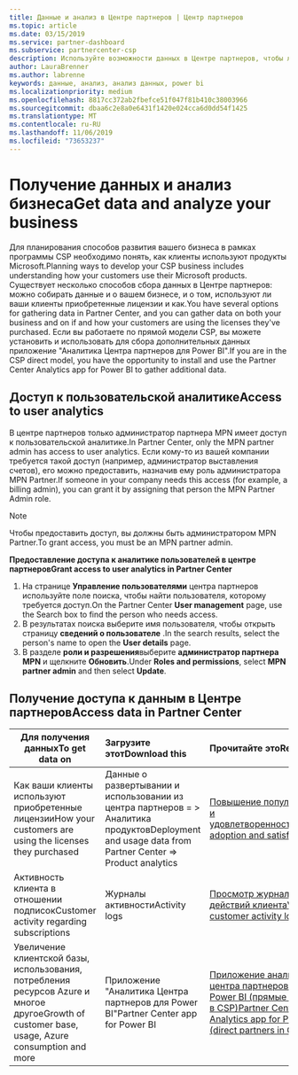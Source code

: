 ```yaml
---
title: Данные и анализ в Центре партнеров | Центр партнеров
ms.topic: article
ms.date: 03/15/2019
ms.service: partner-dashboard
ms.subservice: partnercenter-csp
description: Используйте возможности данных в Центре партнеров, чтобы лучше понять свой бизнес.
author: LauraBrenner
ms.author: labrenne
keywords: данные, анализ, анализ данных, power bi
ms.localizationpriority: medium
ms.openlocfilehash: 8817cc372ab2fbefce51f047f81b410c38003966
ms.sourcegitcommit: dbaa6c2e8a0e6431f1420e024cca6d0dd54f1425
ms.translationtype: MT
ms.contentlocale: ru-RU
ms.lasthandoff: 11/06/2019
ms.locfileid: "73653237"
---
```

# <a name="get-data-and-analyze-your-business"></a><span data-ttu-id="cd111-104">Получение данных и анализ бизнеса</span><span class="sxs-lookup"><span data-stu-id="cd111-104">Get data and analyze your business</span></span> 

<span data-ttu-id="cd111-105">Для планирования способов развития вашего бизнеса в рамках программы CSP необходимо понять, как клиенты используют продукты Microsoft.</span><span class="sxs-lookup"><span data-stu-id="cd111-105">Planning ways to develop your CSP business includes understanding how your customers use their Microsoft products.</span></span> <span data-ttu-id="cd111-106">Существует несколько способов сбора данных в Центре партнеров: можно собирать данные и о вашем бизнесе, и о том, используют ли ваши клиенты приобретенные лицензии и как.</span><span class="sxs-lookup"><span data-stu-id="cd111-106">You have several options for gathering data in Partner Center, and you can gather data on both your business and on if and how your customers are using the licenses they've purchased.</span></span> <span data-ttu-id="cd111-107">Если вы работаете по прямой модели CSP, вы можете установить и использовать для сбора дополнительных данных приложение "Аналитика Центра партнеров для Power BI".</span><span class="sxs-lookup"><span data-stu-id="cd111-107">If you are in the CSP direct model, you have the opportunity to install and use the Partner Center Analytics app for Power BI to gather additional data.</span></span>

## <a name="access-to-user-analytics"></a><span data-ttu-id="cd111-108">Доступ к пользовательской аналитике</span><span class="sxs-lookup"><span data-stu-id="cd111-108">Access to user analytics</span></span>

<span data-ttu-id="cd111-109">В центре партнеров только администратор партнера MPN имеет доступ к пользовательской аналитике.</span><span class="sxs-lookup"><span data-stu-id="cd111-109">In Partner Center, only the MPN partner admin has access to user analytics.</span></span> <span data-ttu-id="cd111-110">Если кому-то из вашей компании требуется такой доступ (например, администратор выставления счетов), его можно предоставить, назначив ему роль администратора MPN Partner.</span><span class="sxs-lookup"><span data-stu-id="cd111-110">If someone in your company needs this access (for example, a billing admin), you can grant it by assigning that person the MPN Partner Admin role.</span></span>

>[!NOTE] 
><span data-ttu-id="cd111-111">Чтобы предоставить доступ, вы должны быть администратором MPN Partner.</span><span class="sxs-lookup"><span data-stu-id="cd111-111">To grant access, you must be an MPN partner admin.</span></span>

<span data-ttu-id="cd111-112">**Предоставление доступа к аналитике пользователей в центре партнеров**</span><span class="sxs-lookup"><span data-stu-id="cd111-112">**Grant access to user analytics in Partner Center**</span></span> 

1.  <span data-ttu-id="cd111-113">На странице **Управление пользователями** центра партнеров используйте поле поиска, чтобы найти пользователя, которому требуется доступ.</span><span class="sxs-lookup"><span data-stu-id="cd111-113">On the Partner Center **User management** page, use the Search box to find the person who needs access.</span></span>
2.  <span data-ttu-id="cd111-114">В результатах поиска выберите имя пользователя, чтобы открыть страницу **сведений о пользователе** .</span><span class="sxs-lookup"><span data-stu-id="cd111-114">In the search results, select the person's name to open the **User details** page.</span></span>
3.  <span data-ttu-id="cd111-115">В разделе **роли и разрешения**выберите **администратор партнера MPN** и щелкните **Обновить**.</span><span class="sxs-lookup"><span data-stu-id="cd111-115">Under **Roles and permissions**, select **MPN partner admin** and then select **Update**.</span></span>

 
## <a name="access-data-in-partner-center"></a><span data-ttu-id="cd111-116">Получение доступа к данным в Центре партнеров</span><span class="sxs-lookup"><span data-stu-id="cd111-116">Access data in Partner Center</span></span>

|<span data-ttu-id="cd111-117">**Для получения данных**</span><span class="sxs-lookup"><span data-stu-id="cd111-117">**To get data on**</span></span>   |<span data-ttu-id="cd111-118">**Загрузите этот**</span><span class="sxs-lookup"><span data-stu-id="cd111-118">**Download this**</span></span>   |<span data-ttu-id="cd111-119">**Прочитайте это**</span><span class="sxs-lookup"><span data-stu-id="cd111-119">**Read this**</span></span>   | <span data-ttu-id="cd111-120">**Относится к**</span><span class="sxs-lookup"><span data-stu-id="cd111-120">**Applies to**</span></span>    |
|---------------------|:-----------------------|:---------------|:--------------|
|<span data-ttu-id="cd111-121">Как ваши клиенты используют приобретенные лицензии</span><span class="sxs-lookup"><span data-stu-id="cd111-121">How your customers are using the licenses they purchased</span></span>   |<span data-ttu-id="cd111-122">Данные о развертывании и использовании из центра партнеров = > Аналитика продуктов</span><span class="sxs-lookup"><span data-stu-id="cd111-122">Deployment and usage data from Partner Center => Product analytics</span></span>   |[<span data-ttu-id="cd111-123">Повышение популярности и удовлетворенности</span><span class="sxs-lookup"><span data-stu-id="cd111-123">Increase adoption and satisfaction</span></span>](increasing-adoption-and-satisfaction.md)|<span data-ttu-id="cd111-124">Партнеры CSP</span><span class="sxs-lookup"><span data-stu-id="cd111-124">CSP partners</span></span>|
|<span data-ttu-id="cd111-125">Активность клиента в отношении подписок</span><span class="sxs-lookup"><span data-stu-id="cd111-125">Customer activity regarding subscriptions</span></span>   |<span data-ttu-id="cd111-126">Журналы активности</span><span class="sxs-lookup"><span data-stu-id="cd111-126">Activity logs</span></span>   |[<span data-ttu-id="cd111-127">Просмотр журналов действий клиента</span><span class="sxs-lookup"><span data-stu-id="cd111-127">View customer activity logs</span></span>](activity-logs.md)|<span data-ttu-id="cd111-128">Партнеры CSP</span><span class="sxs-lookup"><span data-stu-id="cd111-128">CSP partners</span></span>   |
|<span data-ttu-id="cd111-129">Увеличение клиентской базы, использования, потребления ресурсов Azure и многое другое</span><span class="sxs-lookup"><span data-stu-id="cd111-129">Growth of customer base, usage, Azure consumption and more</span></span>   |<span data-ttu-id="cd111-130">Приложение "Аналитика Центра партнеров для Power BI"</span><span class="sxs-lookup"><span data-stu-id="cd111-130">Partner Center app for Power BI</span></span>   |[<span data-ttu-id="cd111-131">Приложение аналитики центра партнеров для Power BI (прямые партнеры в CSP)</span><span class="sxs-lookup"><span data-stu-id="cd111-131">Partner Center Analytics app for Power BI (direct partners in CSP)</span></span>](power-bi-app-for-direct-partners.md)|<span data-ttu-id="cd111-132">Прямые партнеры CSP</span><span class="sxs-lookup"><span data-stu-id="cd111-132">CSP direct partners</span></span>|






